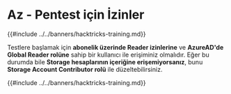 # Az - Pentest için İzinler

{{#include ../../banners/hacktricks-training.md}}

Testlere başlamak için **abonelik üzerinde Reader izinlerine** ve **AzureAD'de Global Reader rolüne** sahip bir kullanıcı ile erişiminiz olmalıdır. Eğer bu durumda bile **Storage hesaplarının içeriğine erişemiyorsanız**, bunu **Storage Account Contributor rolü** ile düzeltebilirsiniz.

{{#include ../../banners/hacktricks-training.md}}
